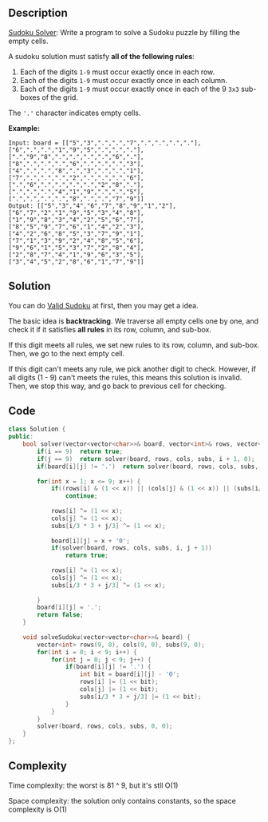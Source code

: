 ## Description

[Sudoku Solver](https://leetcode.com/problems/sudoku-solver/): Write a program to solve a Sudoku puzzle by filling the empty cells.

A sudoku solution must satisfy **all of the following rules**:

1. Each of the digits `1-9` must occur exactly once in each row.
2. Each of the digits `1-9` must occur exactly once in each column.
3. Each of the digits `1-9` must occur exactly once in each of the 9 `3x3` sub-boxes of the grid.

The `'.'` character indicates empty cells.

**Example:**

```
Input: board = [["5","3",".",".","7",".",".",".","."],["6",".",".","1","9","5",".",".","."],[".","9","8",".",".",".",".","6","."],["8",".",".",".","6",".",".",".","3"],["4",".",".","8",".","3",".",".","1"],["7",".",".",".","2",".",".",".","6"],[".","6",".",".",".",".","2","8","."],[".",".",".","4","1","9",".",".","5"],[".",".",".",".","8",".",".","7","9"]]
Output: [["5","3","4","6","7","8","9","1","2"],["6","7","2","1","9","5","3","4","8"],["1","9","8","3","4","2","5","6","7"],["8","5","9","7","6","1","4","2","3"],["4","2","6","8","5","3","7","9","1"],["7","1","3","9","2","4","8","5","6"],["9","6","1","5","3","7","2","8","4"],["2","8","7","4","1","9","6","3","5"],["3","4","5","2","8","6","1","7","9"]]
```



## Solution

You can do [Valid Sudoku](https://leetcode.com/problems/valid-sudoku/) at first, then you may get a idea.

The basic idea is **backtracking**. We traverse all empty cells one by one, and check it if it satisfies **all rules** in its row, column, and sub-box. 

If this digit meets all rules, we set new rules to its row, column, and sub-box. Then, we go to the next empty cell. 

If this digit can't meets any rule, we pick another digit to check. However, if all digits (1 - 9) can't meets the rules, this means this solution is invalid. Then, we stop this way, and go back to previous cell for checking.



## Code

```cpp
class Solution {
public:
    bool solver(vector<vector<char>>& board, vector<int>& rows, vector<int>& cols, vector<int> & subs, int i, int j) {
        if(i == 9)  return true;
        if(j == 9)  return solver(board, rows, cols, subs, i + 1, 0);
        if(board[i][j] != '.')  return solver(board, rows, cols, subs, i, j + 1);
        
        for(int x = 1; x <= 9; x++) {
            if((rows[i] & (1 << x)) || (cols[j] & (1 << x)) || (subs[i/3 * 3 + j/3] & (1 << x)))
                continue;
            
            rows[i] ^= (1 << x);
            cols[j] ^= (1 << x);
            subs[i/3 * 3 + j/3] ^= (1 << x);
            
            board[i][j] = x + '0';
            if(solver(board, rows, cols, subs, i, j + 1))
                return true;
            
            rows[i] ^= (1 << x);
            cols[j] ^= (1 << x);
            subs[i/3 * 3 + j/3] ^= (1 << x);
            
        }
        board[i][j] = '.';
        return false;
    }
    
    void solveSudoku(vector<vector<char>>& board) {
        vector<int> rows(9, 0), cols(9, 0), subs(9, 0);
        for(int i = 0; i < 9; i++) {
            for(int j = 0; j < 9; j++) {
                if(board[i][j] != '.') {
                    int bit = board[i][j] - '0';
                    rows[i] |= (1 << bit);
                    cols[j] |= (1 << bit);
                    subs[i/3 * 3 + j/3] |= (1 << bit);
                }
            }
        }
        solver(board, rows, cols, subs, 0, 0);
    }
};
```



## Complexity

Time complexity:  the worst is 81 ^ 9, but it's stll O(1)

Space complexity: the solution only contains constants, so the space complexity is O(1)
